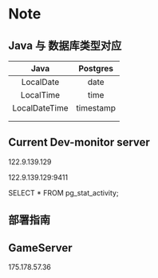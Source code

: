 # Note

## Java 与 数据库类型对应

|     Java      | Postgres  |
|:-------------:|:---------:|
|   LocalDate   |   date    |
|   LocalTime   |   time    |
| LocalDateTime | timestamp |
|               |           |
|               |           |



## Current Dev-monitor server
122.9.139.129


122.9.139.129:9411

SELECT * FROM pg_stat_activity;



## 部署指南


## GameServer
175.178.57.36



